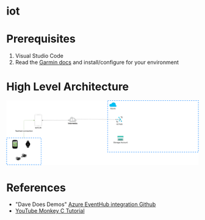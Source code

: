 # iot


# Prerequisites

1. Visual Studio Code 
2. Read the [Garmin docs](https://developer.garmin.com/connect-iq/overview/) and install/configure for your environment


# High Level Architecture

![High Level Architecture Diagram](Architecture/diagrams/architecture.drawio.png)



# References
- "Dave Does Demos" [Azure EventHub integration Github](https://github.com/davedoesdemos/ConnectIQ-Watch-IoT)
- [YouTube Monkey C Tutorial](https://www.youtube.com/watch?v=2CJiVXboLws)


